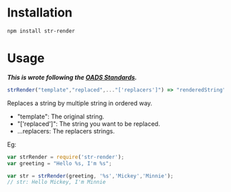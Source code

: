 # Installation

```
npm install str-render
```

# Usage

**_This is wrote following the [OADS Standards](https://github.com/ODNA/OADS)._**

```javascript
strRender("template","replaced",..."['replacers']") => "renderedString"
```

Replaces a string by multiple string in ordered way.
- "template": The original string.
- "['replaced']": The string you want to be replaced.
- ...replacers: The replacers strings.

Eg:

```javascript
var strRender = require('str-render');
var greeting = "Hello %s, I'm %s";

var str = strRender(greeting, '%s','Mickey','Minnie');
// str: Hello Mickey, I'm Minnie
```
